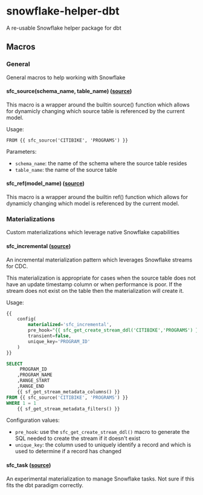 # snowflake-helper-dbt
A re-usable Snowflake helper package for dbt

## Macros

### General
General macros to help working with Snowflake

#### sfc_source(schema_name, table_name) ([source](macros/sfc_ref.sql))
This macro is a wrapper around the builtin source() function which allows for dynamicly changing which source table is referenced by the current model.

Usage:
```
FROM {{ sfc_source('CITIBIKE', 'PROGRAMS') }}
```

Parameters:
* `schema_name`: the name of the schema where the source table resides
* `table_name`: the name of the source table

#### sfc_ref(model_name) ([source](macros/sfc_ref.sql))
This macro is a wrapper around the builtin ref() function which allows for dynamicly changing which model is referenced by the current model.


### Materializations
Custom materializations which leverage native Snowflake capabilities

#### sfc_incremental ([source](macros/materializations/sfc_incremental.sql))
An incremental materialization pattern which leverages Snowflake streams for CDC.

This materialization is appropriate for cases when the source table does not have an update timestamp column or when performance is poor. If the stream does not exist on the table then the materialization will create it.

Usage:
```sql
{{
    config(
        materialized='sfc_incremental',
        pre_hook="{{ sfc_get_create_stream_ddl('CITIBIKE','PROGRAMS') }}",
        transient=false,
        unique_key='PROGRAM_ID' 
    )
}}

SELECT
     PROGRAM_ID
    ,PROGRAM_NAME
    ,RANGE_START
    ,RANGE_END
    {{ sf_get_stream_metadata_columns() }}
FROM {{ sfc_source('CITIBIKE', 'PROGRAMS') }}
WHERE 1 = 1
    {{ sf_get_stream_metadata_filters() }}
```

Configuration values:
* `pre_hook`: use the `sfc_get_create_stream_ddl()` macro to generate the SQL needed to create the stream if it doesn't exist
* `unique_key`: the column used to uniquely identify a record and which is used to determine if a record has changed


#### sfc_task ([source](macros/materializations/sfc_task.sql))

An experimental materialization to manage Snowflake tasks. Not sure if this fits the dbt paradigm correctly.
